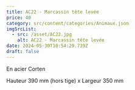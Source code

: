 ```yaml
---
title: AC22 - Marcassin tête levée
price: 40
category: src/content/categories/Animaux.json
imgSrcList:
  - src: /asset/AC22.jpg
    alt: AC22 - Marcassin tête levée
date: 2024-05-30T10:54:29.739Z
draft: false
---
```


En acier Corten

Hauteur 390 mm (hors tige) x Largeur 350 mm
